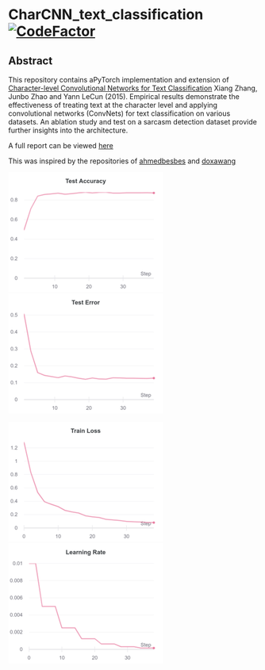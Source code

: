# CharCNN_text_classification [![CodeFactor](https://www.codefactor.io/repository/github/sridhar98/charcnn_text_classification/badge/master)](https://www.codefactor.io/repository/github/sridhar98/charcnn_text_classification/overview/master)

## Abstract
This repository contains aPyTorch implementation 
and extension of [Character-level Convolutional 
Networks for Text Classification](https://arxiv.org/abs/1509.01626)
Xiang Zhang, Junbo Zhao and Yann LeCun (2015). 
Empirical results demonstrate the effectiveness of treating
text at the character level and applying convolutional networks
(ConvNets) for text classification on various datasets. An ablation
study and test on a sarcasm detection dataset provide further 
insights into the architecture.

A full report can be viewed [here](https://drive.google.com/file/d/1ilfopgpYNxK10ycsw8axWQM8AVpTAmQS/view?usp=sharing)


This was inspired by the repositories of [ahmedbesbes](https://github.com/ahmedbesbes/character-based-cnn) and [doxawang](https://github.com/doxawang/char-cnn-text-classification-pytorch)

![test accuracy](https://raw.githubusercontent.com/Sridhar98/CharCNN_text_classification/master/test_acc.png "Test Accuracy") ![test error](https://raw.githubusercontent.com/Sridhar98/CharCNN_text_classification/master/test_err.png "Test Error")

![train loss](https://raw.githubusercontent.com/Sridhar98/CharCNN_text_classification/master/train_loss.png "Train Loss") ![learning rate](https://raw.githubusercontent.com/Sridhar98/CharCNN_text_classification/master/lr.png "Learning Rate")

